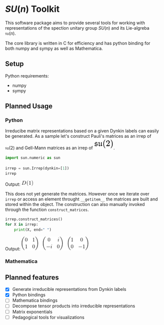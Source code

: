 # $SU(n)$ Toolkit

This software package aims to provide several tools for working with representations of the spection unitary group $SU(n)$ and its Lie-algreba $\mathfrak{su}(n)$.

The core library is written in C for efficiency and has python binding for both numpy and sympy as well as Mathematica.

## Setup

Python requirements:

* numpy
* sympy

## Planned Usage

### Python

Irreducibe matrix representations based on a given Dynkin labels can easily be generated. As a sample let's construct Pauli's matrices as an irrep of $\mathfrak{su}(2)$ and Gell-Mann matrices as an irrep of ![](images/sun.svg).

```python
import sun.numeric as sun

irrep = sun.Irrep(dynkin=[1])
irrep
```
Output: ![](images/d1.png)

This does not yet generate the matrices. However once we iterate over `irrep` or access an element throught `__getitem__` the matrices are built and stored within the object. The construction can also manually invoked through the function `construct_matrices`.

```python
irrep.construct_matrices()
for X in irrep:
    print(X, end=" ")
```
Output: ![](images/matrices.png)

### Mathematica

## Planned features

- [x] Generate irreducible representations from Dynkin labels
- [x] Python bindings
- [ ] Mathematica bindings
- [ ] Decompose tensor products into irreducible representations
- [ ] Matrix exponentials
- [ ] Pedagogical tools for visualizations